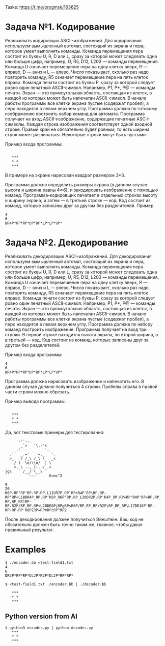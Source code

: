 Tasks: https://t.me/progmsk/163625

# Задача №1. Кодирование
Реализовать кодировщик ASCII-изображений. 
Для кодирования используем вымышленный автомат, состоящий из экрана и пера,
которое умеет выполнять команды.
Команда перемещения пера состоит из буквы U, R, D или L, сразу за которой может следовать одна
или больше цифр, например, U, R5, D12, L203 — команды перемещения.
Команда U означает перемещение пера на одну клетку вверх, R — вправо, D — вниз и L — влево.
Число показывает, сколько раз надо повторить команду, R5 означает перемещение пера
на пять клеток вправо.
Команда печати состоит из буквы P, сразу за которой следует ровно один печатный ASCII-символ.
Например, P1, P*, P@ — команды печати.
Экран — это прямоугольная область, состоящая из клеток, в каждой из которых может быть
напечатан ASCII-символ. В начале работы программы все клетки экрана пустые (содержат пробел),
а перо находится в левом верхнем углу. Программа должна по готовому изображению построить
набор команд для автомата.
Программа получает на вход ASCII-изображение, содержащие печатные ASCII-символы.
Каждая строка изображения соответствует одной входной строке. Правый край не обязательно
будет ровным, то есть ширина строк может различаться. Некоторые строки могут быть пустыми.

Пример входа программы:
```

   ***
   * *
   ***
```

В примере на экране нарисован квадрат размером 3*3.

Программа должна определить размеры экрана (в данном случае высота и ширина равны 4✕6),
и закодировать изображение с помощью команд. Программа-кодировщик печатает в отдельных
строках высоту и ширину экрана, и затем — в третьей строке — код. Код состоит из команд,
которые записаны друг за другом без разделителей. Пример.
```
4
6
DR4P*RP*RP*DP*DP*LP*LP*UP*
```

# Задача №2. Декодирование
Реализовать декодировщик ASCII-изображений.
Для декодирования используем вымышленный автомат, состоящий из экрана и пера,
которое умеет выполнять команды.
Команда перемещения пера состоит из буквы U, R, D или L, сразу за которой может следовать
одна или больше цифр, например, U, R5, D12, L203 — команды перемещения.
Команда U означает перемещение пера на одну клетку вверх, R — вправо, D — вниз и L — влево.
Число показывает, сколько раз надо повторить команду, R5 означает перемещение
пера на пять клеток вправо.
Команда печати состоит из буквы P, сразу за которой следует ровно один печатный ASCII-символ.
Например, P1, P*, P@ — команды печати.
Экран — это прямоугольная область, состоящая из клеток, в каждой из которых может быть
напечатан ASCII-символ. В начале работы программы все клетки экрана пустые (содержат пробел),
а перо находится в левом верхнем углу. Программа должна по набору команд построить изображение.
Программа получает на вход три строки. В первой строке находится высота экрана, во второй ширина,
а в третьей — код. Код состоит из команд, которые записаны друг за другом без разделителей.

Пример входа программы:
```
4
6
DR4P*RP*RP*DP*DP*LP*LP*UP*
```
Программа должна нарисовать изображение и напечатать его. В данном случае должно получиться
4 строки. Пробелы справа в правой части строки можно обрезать.

Пример вывода программы:
```

   ***
   * *
   ***
```

Да, вот текстовые примеры для тестирования:

```
      -''--.
       _`>   `\.-'<
    _.'     _     '._
  .'   _.='   '=._   '.
  >_   / /_\ /_\ \   _<
    / (  \o/\\o/  ) \
    >._\ .-,_)-. /_.<
jgs     /__/ \__\ 
          '---'     E=mc^2
```

```
9
26
R6P-RP'RP'RP-RP-RP.L11DR7P_RP`RP>R4P`RP\RP.RP-RP'RP<L18DR4P_RP.RP'R6P_R6P'RP.RP_L20DR2P.RP'R4P_RP.RP=RP'R4P'RP=RP.RP_R4P'RP.L22DR2P>RP_R4P/R2P/RP_RP\R2P/RP_RP\R2P\R4P_RP<L22DR4P/R2P(R3P\RPoRP/RP\RP\RPoRP/R3P)R2P\L20DR4P>RP.RP_RP\R2P.RP-RP,RP_RP)RP-RP.R2P/RP_RP.RP<L20DR0PjRPgRPsR6P/RP_RP_RP/R2P\RP_RP_RP\L17DR10P'RP-RP-RP-RP'R6PERP=RPmRPcRP^RP2
```

После декодирования должен получиться Эйнштейн. Ваш код не обязательно должен быть точно
таким же, главное, чтобы давал правильный результат.

# Examples
```console
$ ./encoder.bb <test-field1.txt
4
6
DR3P*RP*RP*DL2P*R2P*DL2P*RP*RP*

$ <test-field1.txt ./encoder.bb | ./decoder.bb
      
   ***
   * *
   ***
```

## Python version from AI
```console
$ python3 encoder.py | python decoder.py
   ***
   * *
   ***
```
